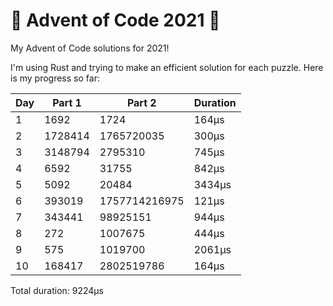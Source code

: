 # 🎄 Advent of Code 2021 🎅
My Advent of Code solutions for 2021!

I'm using Rust and trying to make an efficient solution for each puzzle.
Here is my progress so far:


| Day | Part 1  | Part 2        | Duration |
|-----|---------|---------------|----------|
| 1   | 1692    | 1724          | 164μs    |
| 2   | 1728414 | 1765720035    | 300μs    |
| 3   | 3148794 | 2795310       | 745μs    |
| 4   | 6592    | 31755         | 842μs    |
| 5   | 5092    | 20484         | 3434μs   |
| 6   | 393019  | 1757714216975 | 121μs    |
| 7   | 343441  | 98925151      | 944μs    |
| 8   | 272     | 1007675       | 444μs    |
| 9   | 575     | 1019700       | 2061μs   |
| 10  | 168417  | 2802519786    | 164μs    |

Total duration: 9224μs